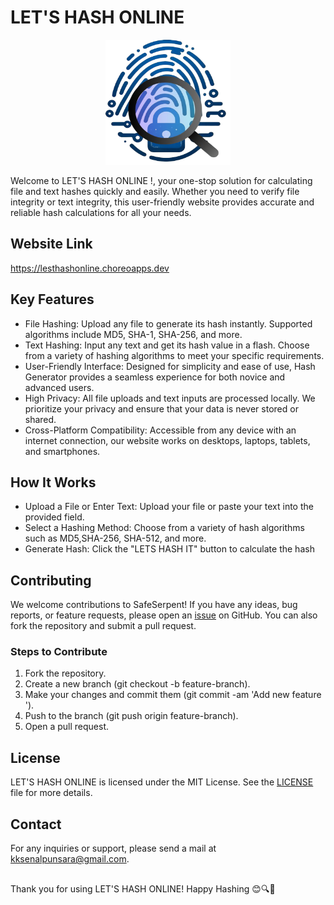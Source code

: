 # LET'S HASH ONLINE
<div align="center">
  <img src="https://github.com/Senal-Punsara/lets-hash-online/blob/main/frontend/src/resources/logo.png" alt="logo" width="200" height="200">
</div>


Welcome to LET'S HASH ONLINE !, your one-stop solution for calculating file and text hashes quickly and easily. Whether you need to verify file integrity or text integrity, this user-friendly website provides accurate and reliable hash calculations for all your needs.

## Website Link
<a href="https://lesthashonline.choreoapps.dev">https://lesthashonline.choreoapps.dev</a>

## Key Features
- File Hashing: Upload any file to generate its hash instantly. Supported algorithms include MD5, SHA-1, SHA-256, and more.
- Text Hashing: Input any text and get its hash value in a flash. Choose from a variety of hashing algorithms to meet your specific requirements.
- User-Friendly Interface: Designed for simplicity and ease of use, Hash Generator provides a seamless experience for both novice and advanced users.
- High Privacy: All file uploads and text inputs are processed locally. We prioritize your privacy and ensure that your data is never stored or shared.
- Cross-Platform Compatibility: Accessible from any device with an internet connection, our website works on desktops, laptops, tablets, and smartphones.

## How It Works

- Upload a File or Enter Text: Upload your file or paste your text into the provided field.
- Select a Hashing Method: Choose from a variety of hash algorithms such as MD5,SHA-256, SHA-512, and more.
- Generate Hash: Click the "LETS HASH IT" button to calculate the hash

## Contributing

We welcome contributions to SafeSerpent! If you have any ideas, bug reports, or feature requests, please open an [issue](https://docs.github.com/en/issues/tracking-your-work-with-issues/creating-an-issue) on GitHub. You can also fork the repository and submit a pull request.
### Steps to Contribute
1. Fork the repository.
2. Create a new branch (git checkout -b feature-branch).
3. Make your changes and commit them (git commit -am 'Add new feature <feature name>').
4. Push to the branch (git push origin feature-branch).
5. Open a pull request.

## License

LET'S HASH ONLINE is licensed under the MIT License. See the [LICENSE](https://github.com/Senal-Punsara/lets-hash-online/blob/main/LICENSE) file for more details.


## Contact
For any inquiries or support, please send a mail at kksenalpunsara@gmail.com.

##
Thank you for using LET'S HASH ONLINE! Happy Hashing 😊🔍🧾